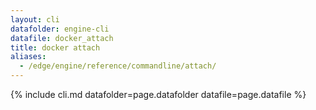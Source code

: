 ```yaml
---
layout: cli
datafolder: engine-cli
datafile: docker_attach
title: docker attach
aliases:
  - /edge/engine/reference/commandline/attach/
---
```

<!--
This page is automatically generated from Docker's source code. If you want to
suggest a change to the text that appears here, open a ticket or pull request
in the source repository on GitHub:

https://github.com/docker/cli
-->

{% include cli.md datafolder=page.datafolder datafile=page.datafile %}

